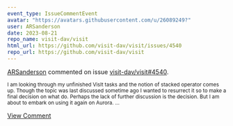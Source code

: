 ```yaml
---
event_type: IssueCommentEvent
avatar: "https://avatars.githubusercontent.com/u/26089249?"
user: ARSanderson
date: 2023-08-21
repo_name: visit-dav/visit
html_url: https://github.com/visit-dav/visit/issues/4540
repo_url: https://github.com/visit-dav/visit
---
```


<a href='https://github.com/ARSanderson' target='_blank'>ARSanderson</a> commented on issue <a href='https://github.com/visit-dav/visit/issues/4540' target='_blank'>visit-dav/visit#4540</a>.

<small>I am looking through my unfinished VisIt tasks and the notion of stacked operator comes up. Though the topic was last discussed sometime ago I wanted to resurrect it so to make a final decision on what do. Perhaps the lack of further discussion is the decision. But I am about to embark on using it again on Aurora....</small>

<a href='https://github.com/visit-dav/visit/issues/4540' target='_blank'>View Comment</a>